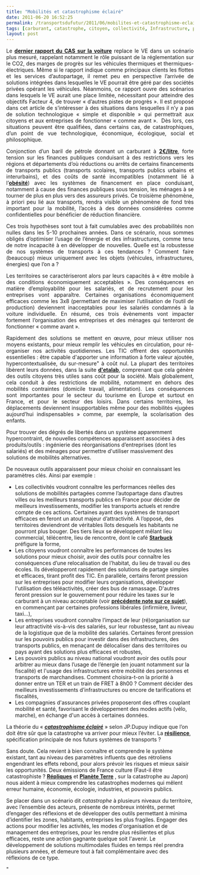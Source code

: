```yaml
---
title: "Mobilités et catastrophisme éclairé"
date: 2011-06-20 16:52:25
permalink: /transportsdufutur/2011/06/mobilites-et-catastrophisme-eclaire.html
tags: [carburant, catastrophe, citoyen, collectivité, Infrastructure, prix carburant]
layout: post
---
```


<p style="text-align: justify">Le <strong><a href="http://www.strategie.gouv.fr/content/rapport-la-voiture-de-demain-carburants-et-electricite-0">dernier rapport du CAS sur la voiture</a></strong> replace le VE dans un scénario plus mesuré, rappelant notamment le rôle puissant de la réglementation sur le CO2, des marges de progrès sur les véhicules thermiques et thermiques-électriques. Même si le rapport indique comme principaux clients les flottes et les services d’autopartage, il remet peu en perspective l’arrivée de solutions intégrées dans lesquelles le VE pourrait être géré par des sociétés privées opérant les véhicules. Néanmoins, ce rapport ouvre des scénarios dans lesquels le VE aurait une place limitée, nécessitant pour atteindre des objectifs Facteur 4, de trouver « d’autres pistes de progrès ». Il est proposé dans cet article de s’intéresser à des situations dans lesquelles il n’y a pas de solution technologique « simple et disponible » qui permettrait aux citoyens et aux entreprises de fonctionner « comme avant ».  Dès lors, ces situations peuvent être qualifiées, dans certains cas, de catastrophiques, d’un point de vue technologique, économique, écologique, social et philosophique.</p>   <!--more-->   <p style="text-align: justify">Conjonction d’un baril de pétrole donnant un carburant à <strong><a href="http://www.lefigaro.fr/societes/2011/04/12/04015-20110412ARTFIG00372-le-litre-d-essence-vaudra-2-euros-selon-le-pdg-de-total.php">2€/litre</a></strong>, forte tension sur les finances publiques conduisant à des restrictions vers les régions et départements d’où réductions ou arrêts de certains financements de transports publics (transports scolaires, transports publics urbains et interurbains), et des coûts de santé incompatibles (notamment lié à l’<strong><a href="http://www.grist.org/list/2011-06-14-how-to-fight-obesity-and-climate-change-at-the-same-time">obésité</a></strong>) avec les systèmes de financement en place conduisant, notamment à cause des finances publiques sous tension, les ménages à se tourner de plus en plus vers des assureurs privés. Ce troisième phénomène, à priori peu lié aux transports, rendra visible un phénomène de fond très important pour la mobilité, l’accès à des données considérées comme confidentielles pour bénéficier de réduction financière.</p> <p style="text-align: justify">Ces trois hypothèses sont tout à fait cumulables avec des probabilités non nulles dans les 5-10 prochaines années. Dans ce scénario, nous sommes obligés d’optimiser l’usage de l’énergie et des infrastructures, comme tenu de notre incapacité à en développer de nouvelles. Quelle est la robustesse de nos systèmes de transports à ces tendances ? Comment faire (beaucoup) mieux uniquement avec les objets (véhicules, infrastructures, énergies) que l’on a ?</p> <p style="text-align: justify">Les territoires se caractériseront alors par leurs capacités à « être mobile à des conditions économiquement acceptables ». Des conséquences en matière d’employabilité pour les salariés, et de recrutement pour les entreprises vont apparaître. Certaines organisations économiquement efficaces comme les 3x8 (permettant de maximiser l’utilisation de l’outil de production) deviennent inacceptables pour les salariés condamnés à la voiture individuelle. En résumé, ces trois évènements vont impacter fortement l’organisation des entreprises et des ménages qui tenteront de fonctionner « comme avant ».</p> <p style="text-align: justify">Rapidement des solutions se mettent en œuvre, pour mieux utiliser nos moyens existants, pour mieux remplir les véhicules en circulation, pour ré-organiser nos activités quotidiennes. Les TIC offrent des opportunités essentielles : être capable d'apporter une information à forte valeur ajoutée, hypercontextualisée, du sur-mesure" à coût nul. La plupart des territoires libèrent leurs données, dans la suite <strong><a href=""http://blog.etalab.gouv.fr/"" target=""_blank"">d'etalab</a></strong>, comprenant que cela génère des outils citoyens très utiles sans coût pour la société. Mais globalement, cela conduit à des restrictions de mobilité, notamment en dehors des mobilités contraintes (domicile travail, alimentation). Les conséquences sont importantes pour le secteur du tourisme en Europe et surtout en France, et pour le secteur des loisirs. Dans certains territoires, les déplacements deviennent insupportables même pour des mobilités «jugées aujourd’hui indispensables » comme, par exemple, la scolarisation des enfants.</p> <p style=""text-align: justify"">Pour trouver des dégrés de libertés dans un système apparemment hypercontraint, de nouvelles compétences apparaissent associées à des produits/outils : ingénierie des réorganisations d’entreprises (dont les salariés) et des ménages pour permettre d'utiliser massivement des solutions de mobilités alternatives.</p> <p style=""text-align: justify"">De nouveaux outils apparaissent pour mieux choisir en connaissant les paramètres clés. Ainsi par exemple :</p> <ul style=""text-align: justify""> <li>Les collectivités voudront connaître les performances réelles des solutions de mobilités partagées comme l’autopartage dans d’autres villes ou les meilleurs transports publics en France pour décider de meilleurs investissements, modifier les transports actuels et rendre compte de ces actions. Certaines ayant des systèmes de transport efficaces en feront un atout majeur d’attractivité. A l’opposé, des territoires deviendront de véritables îlots desquels les habitants ne pourront plus bouger. Des tiers lieux se développent mêlant lieu commercial, télécentre, lieu de rencontre, dont le café <strong><a href=""http://www.neo-nomade.com/blog/a-la-decouverte-des-tiers-lieux-26-cafe-restau-wifi/"" target=""_blank"">Starbuck </a></strong>préfigure la forme,</li> <li>Les citoyens voudront connaître les performances de toutes les solutions pour mieux choisir, avoir des outils pour connaître les conséquences d’une relocalisation de l’habitat, du lieu de travail ou des écoles. Ils développeront rapidement des solutions de partage simples et efficaces, tirant profit des TIC. En parallèle, certains feront pression sur les entreprises pour modifier leurs organisations, développer l'utilisation des téléactivités, créer des bus de ramassage. D'autres feront pression sur le gouvernement pour réduire les taxes sur le carburant à un niveau acceptable (voir <strong><a href="https://gabrielplassat.github.io/transportsdufutur/2011/05/un-carburant-a-plus-de-2-euros-quelles-consequences-quelles-urgences.html"" target=""_blank"">précédente note sur ce sujet</a></strong>), en commençant par certaines professions libérales (infirmière, livreur, taxi...),</li> <li>Les entreprises voudront connaître l’impact de leur (ré)organisation sur leur attractivité vis-à-vis des salariés, sur leur robustesse, tant au niveau de la logistique que de la mobilité des salariés. Certaines feront pression sur les pouvoirs publics pour investir dans des infrastructures, des transports publics, en menaçant de délocaliser dans des territoires ou pays ayant des solutions plus efficaces et robustes,</li> <li>Les pouvoirs publics au niveau national voudront avoir des outils pour arbitrer au mieux dans l’usage de l’énergie (en jouant notamment sur la fiscalité) et l'usage des infrastructures entre mobilité des personnes et transports de marchandises. Comment choisira-t-on la priorité à donner entre un TER et un train de FRET à 8h00 ? Comment décider des meilleurs investissements d’infrastructures ou encore de tarifications et fiscalités,</li> <li>Les compagnies d'assurances privées proposeront des offres couplant mobilité et santé, favorisant le développement des modes actifs (vélo, marche), en échange d'un accès à certaines données.</li> </ul> <p style=""text-align: justify"">La théorie du « <strong><em><a href=""http://developpementdurable.revues.org/1317"">catastrophisme éclairé</a></em></strong> » selon JP.Dupuy indique que l’on doit être sûr que la catastrophe va arriver pour mieux l’éviter. La <strong><a href=""http://fr.wikipedia.org/wiki/Resilience"" target=""_self"">résilience</a></strong>, spécification principale de nos futurs systèmes de transports ?</p> <p style=""text-align: justify"">Sans doute. Cela revient à bien connaître et comprendre le système existant, tant au niveau des paramètres influents que des rétroliens engendrant les effets rebond, pour alors prévoir les risques et mieux saisir les opportunités. Deux émissions de France culture (Faut-il être catastrophiste ? <a href=""http://www.franceculture.com/emission-repliques-faut-il-etre-catastrophiste-2011-06-18.html""><strong>Répliques</strong></a> et <a href=""http://www.franceculture.com/emission-planete-terre-le-japon-trois-mois-apres-la-catastrophe-2011-06-15.html""><strong>Planète Terre</strong></a> , sur la catastrophe au Japon) nous aident à mieux comprendre les catastrophes modernes qui mêlent erreur humaine, économie, écologie, industries, et pouvoirs publics.</p> <p style=""text-align: justify"">Se placer dans un scénario dit <em>catastrophe</em> à plusieurs niveaux du territoire, avec l’ensemble des acteurs, présente de nombreux intérêts, permet d’engager des réflexions et de développer des outils permettant à minima d’identifier les zones, habitants, entreprises les plus fragiles. Engager des actions pour modifier les activités, les modes d'organisation et de management des entreprises, pour les rendre plus résilientes et plus efficaces, reste une action gagnante quelque soit l'avenir. Le développement de solutions multimodales fluides en temps réel prendra plusieurs années, et demeure tout à fait complémentaire avec des réflexions de ce type.</p>"

